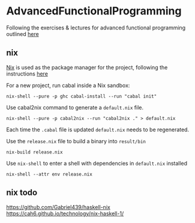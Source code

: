 # AdvancedFunctionalProgramming
Following the exercises &amp; lectures for advanced functional programming outlined [here](http://www.cs.nott.ac.uk/~pszgmh/afp.html)


## nix

[Nix]() is used as the package manager for the project, following the instructions [here](https://maybevoid.com/posts/2019-01-27-getting-started-haskell-nix.html)


For a new project, run cabal inside a Nix sandbox:
```
nix-shell --pure -p ghc cabal-install --run "cabal init"
```
Use cabal2nix command to generate a `default.nix` file.
```
nix-shell --pure -p cabal2nix --run "cabal2nix ." > default.nix
```
Each time the `.cabal` file is updated `default.nix` needs to be regenerated.

Use the `release.nix` file to build a binary into `result/bin`
```
nix-build release.nix
```

Use `nix-shell` to enter a shell with dependencies in `default.nix` installed
```
nix-shell --attr env release.nix
```

## nix todo

https://github.com/Gabriel439/haskell-nix
https://cah6.github.io/technology/nix-haskell-1/
